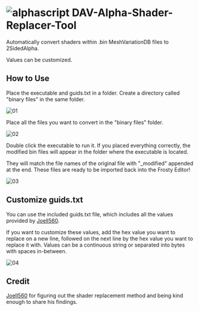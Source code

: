 # ![alphascript](https://github.com/user-attachments/assets/a2f8dd94-a781-4716-80a6-8b673f28f073) DAV-Alpha-Shader-Replacer-Tool

Automatically convert shaders within .bin MeshVariationDB files to 2SidedAlpha.

Values can be customized.

## How to Use

Place the executable and guids.txt in a folder. Create a directory called "binary files" in the same folder.

![01](https://github.com/user-attachments/assets/1a3c5fea-c4a7-4e81-8a58-e66805d08db1)

Place all the files you want to convert in the "binary files" folder.

![02](https://github.com/user-attachments/assets/27af6272-5bca-4146-91b0-db0c6ab3bbd1)

Double click the executable to run it. If you placed everything correctly, the modified bin files will appear in the folder where the executable is located.

They will match the file names of the original file with "_modified" appended at the end. These files are ready to be imported back into the Frosty Editor!

![03](https://github.com/user-attachments/assets/9799cb62-611b-4793-b14a-5d750bf133b3)

## Customize guids.txt

You can use the included guids.txt file, which includes all the values provided by [Joell560](https://next.nexusmods.com/profile/Joell560?gameId=6945).

If you want to customize these values, add the hex value you want to replace on a new line, followed on the next line by the hex value you want to replace it with. Values can be a continuous string or separated into bytes with spaces in-between.

![04](https://github.com/user-attachments/assets/c36c6296-db7e-4762-9051-49665e7a09c1)

## Credit

[Joell560](https://next.nexusmods.com/profile/Joell560?gameId=6945) for figuring out the shader replacement method and being kind enough to share his findings.

